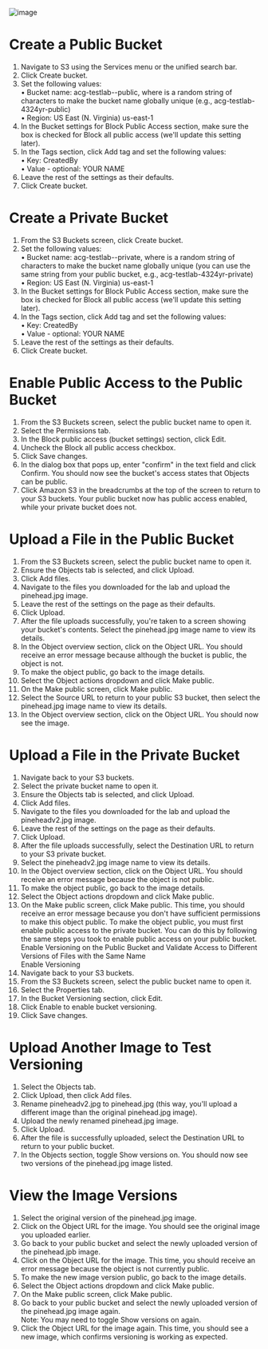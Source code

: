 ![image](https://user-images.githubusercontent.com/43002915/142621746-5b4f813c-732f-4e29-86a5-84838bbe6bdd.png)

# Create a Public Bucket  
1.	Navigate to S3 using the Services menu or the unified search bar.  
2.	Click Create bucket.  
3.	Set the following values:  
•	Bucket name: acg-testlab-<random>-public, where <random> is a random string of characters to make the bucket name globally unique (e.g., acg-testlab-4324yr-public)  
•	Region: US East (N. Virginia) us-east-1  
4.	In the Bucket settings for Block Public Access section, make sure the box is checked for Block all public access (we'll update this setting later).
5.	In the Tags section, click Add tag and set the following values:  
•	Key: CreatedBy  
•	Value - optional: YOUR NAME  
6.	Leave the rest of the settings as their defaults.
7.	Click Create bucket.  
  
# Create a Private Bucket  
1.	From the S3 Buckets screen, click Create bucket.
2.	Set the following values:  
•	Bucket name: acg-testlab-<random>-private, where <random> is a random string of characters to make the bucket name globally unique (you can use the same string from your public bucket, e.g., acg-testlab-4324yr-private)  
•	Region: US East (N. Virginia) us-east-1  
3.	In the Bucket settings for Block Public Access section, make sure the box is checked for Block all public access (we'll update this setting later).
4.	In the Tags section, click Add tag and set the following values:  
•	Key: CreatedBy  
•	Value - optional: YOUR NAME  
5.	Leave the rest of the settings as their defaults.
6.	Click Create bucket.  
  
# Enable Public Access to the Public Bucket  
1.	From the S3 Buckets screen, select the public bucket name to open it.
2.	Select the Permissions tab.
3.	In the Block public access (bucket settings) section, click Edit.
4.	Uncheck the Block all public access checkbox.
5.	Click Save changes.
6.	In the dialog box that pops up, enter "confirm" in the text field and click Confirm. You should now see the bucket's access states that Objects can be public.
7.	Click Amazon S3 in the breadcrumbs at the top of the screen to return to your S3 buckets. Your public bucket now has public access enabled, while your private bucket does not.

# Upload a File in the Public Bucket    
1.	From the S3 Buckets screen, select the public bucket name to open it.
2.	Ensure the Objects tab is selected, and click Upload.
3.	Click Add files.
4.	Navigate to the files you downloaded for the lab and upload the pinehead.jpg image.
5.	Leave the rest of the settings on the page as their defaults.
6.	Click Upload.
7.	After the file uploads successfully, you're taken to a screen showing your bucket's contents. Select the pinehead.jpg image name to view its details.
8.	In the Object overview section, click on the Object URL. You should receive an error message because although the bucket is public, the object is not.
9.	To make the object public, go back to the image details.
10.	Select the Object actions dropdown and click Make public.
11.	On the Make public screen, click Make public.
12.	Select the Source URL to return to your public S3 bucket, then select the pinehead.jpg image name to view its details.
13.	In the Object overview section, click on the Object URL. You should now see the image.  
  
# Upload a File in the Private Bucket  
1.	Navigate back to your S3 buckets.
2.	Select the private bucket name to open it.
3.	Ensure the Objects tab is selected, and click Upload.
4.	Click Add files.
5.	Navigate to the files you downloaded for the lab and upload the pineheadv2.jpg image.
6.	Leave the rest of the settings on the page as their defaults.
7.	Click Upload.
8.	After the file uploads successfully, select the Destination URL to return to your S3 private bucket.
9.	Select the pineheadv2.jpg image name to view its details.
10.	In the Object overview section, click on the Object URL. You should receive an error message because the object is not public.
11.	To make the object public, go back to the image details.
12.	Select the Object actions dropdown and click Make public.
13.	On the Make public screen, click Make public. This time, you should receive an error message because you don't have sufficient permissions to make this object public. To make the object public, you must first enable public access to the private bucket. You can do this by following the same steps you took to enable public access on your public bucket.  
Enable Versioning on the Public Bucket and Validate Access to Different Versions of Files with the Same Name  
Enable Versioning  
1.	Navigate back to your S3 buckets.
2.	From the S3 Buckets screen, select the public bucket name to open it.
3.	Select the Properties tab.
4.	In the Bucket Versioning section, click Edit.
5.	Click Enable to enable bucket versioning.
6.	Click Save changes.  
  
# Upload Another Image to Test Versioning  
1.	Select the Objects tab.
2.	Click Upload, then click Add files.
3.	Rename pineheadv2.jpg to pinehead.jpg (this way, you'll upload a different image than the original pinehead.jpg image).
4.	Upload the newly renamed pinehead.jpg image.
5.	Click Upload.
6.	After the file is successfully uploaded, select the Destination URL to return to your public bucket.
7.	In the Objects section, toggle Show versions on. You should now see two versions of the pinehead.jpg image listed.  
  
# View the Image Versions
1.	Select the original version of the pinehead.jpg image.
2.	Click on the Object URL for the image. You should see the original image you uploaded earlier.
3.	Go back to your public bucket and select the newly uploaded version of the pinehead.jpb image.
4.	Click on the Object URL for the image. This time, you should receive an error message because the object is not currently public.
5.	To make the new image version public, go back to the image details.
6.	Select the Object actions dropdown and click Make public.
7.	On the Make public screen, click Make public.
8.	Go back to your public bucket and select the newly uploaded version of the pinehead.jpg image again.  
Note: You may need to toggle Show versions on again.  
9.	Click the Object URL for the image again. This time, you should see a new image, which confirms versioning is working as expected.

